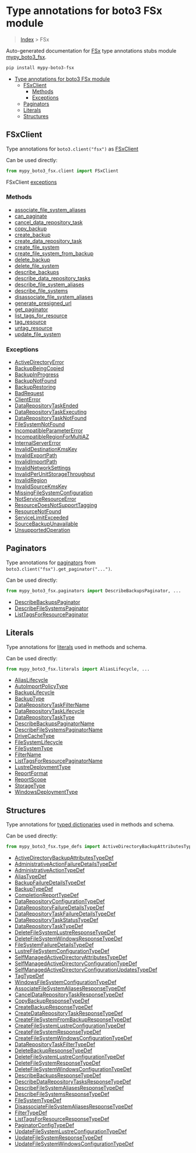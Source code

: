 # Type annotations for boto3 FSx module

> [Index](../index.md) > FSx

Auto-generated documentation for [FSx](https://boto3.amazonaws.com/v1/documentation/api/latest/reference/services/fsx.html#FSx)
type annotations stubs module [mypy_boto3_fsx](https://pypi.org/project/mypy-boto3-fsx/).

```bash
pip install mypy-boto3-fsx
```

- [Type annotations for boto3 FSx module](#type-annotations-for-boto3-fsx-module)
  - [FSxClient](#fsxclient)
    - [Methods](#methods)
    - [Exceptions](#exceptions)
  - [Paginators](#paginators)
  - [Literals](#literals)
  - [Structures](#structures)

## FSxClient

Type annotations for  `boto3.client("fsx")` as [FSxClient](./client.md)

Can be used directly:

```python
from mypy_boto3_fsx.client import FSxClient
```


FSxClient [exceptions](./client.md#exceptions)



### Methods
- [associate_file_system_aliases](./client.md#associate-file-system-aliases)
- [can_paginate](./client.md#can-paginate)
- [cancel_data_repository_task](./client.md#cancel-data-repository-task)
- [copy_backup](./client.md#copy-backup)
- [create_backup](./client.md#create-backup)
- [create_data_repository_task](./client.md#create-data-repository-task)
- [create_file_system](./client.md#create-file-system)
- [create_file_system_from_backup](./client.md#create-file-system-from-backup)
- [delete_backup](./client.md#delete-backup)
- [delete_file_system](./client.md#delete-file-system)
- [describe_backups](./client.md#describe-backups)
- [describe_data_repository_tasks](./client.md#describe-data-repository-tasks)
- [describe_file_system_aliases](./client.md#describe-file-system-aliases)
- [describe_file_systems](./client.md#describe-file-systems)
- [disassociate_file_system_aliases](./client.md#disassociate-file-system-aliases)
- [generate_presigned_url](./client.md#generate-presigned-url)
- [get_paginator](./client.md#get-paginator)
- [list_tags_for_resource](./client.md#list-tags-for-resource)
- [tag_resource](./client.md#tag-resource)
- [untag_resource](./client.md#untag-resource)
- [update_file_system](./client.md#update-file-system)




### Exceptions
- [ActiveDirectoryError](./client.md#activedirectoryerror)
- [BackupBeingCopied](./client.md#backupbeingcopied)
- [BackupInProgress](./client.md#backupinprogress)
- [BackupNotFound](./client.md#backupnotfound)
- [BackupRestoring](./client.md#backuprestoring)
- [BadRequest](./client.md#badrequest)
- [ClientError](./client.md#clienterror)
- [DataRepositoryTaskEnded](./client.md#datarepositorytaskended)
- [DataRepositoryTaskExecuting](./client.md#datarepositorytaskexecuting)
- [DataRepositoryTaskNotFound](./client.md#datarepositorytasknotfound)
- [FileSystemNotFound](./client.md#filesystemnotfound)
- [IncompatibleParameterError](./client.md#incompatibleparametererror)
- [IncompatibleRegionForMultiAZ](./client.md#incompatibleregionformultiaz)
- [InternalServerError](./client.md#internalservererror)
- [InvalidDestinationKmsKey](./client.md#invaliddestinationkmskey)
- [InvalidExportPath](./client.md#invalidexportpath)
- [InvalidImportPath](./client.md#invalidimportpath)
- [InvalidNetworkSettings](./client.md#invalidnetworksettings)
- [InvalidPerUnitStorageThroughput](./client.md#invalidperunitstoragethroughput)
- [InvalidRegion](./client.md#invalidregion)
- [InvalidSourceKmsKey](./client.md#invalidsourcekmskey)
- [MissingFileSystemConfiguration](./client.md#missingfilesystemconfiguration)
- [NotServiceResourceError](./client.md#notserviceresourceerror)
- [ResourceDoesNotSupportTagging](./client.md#resourcedoesnotsupporttagging)
- [ResourceNotFound](./client.md#resourcenotfound)
- [ServiceLimitExceeded](./client.md#servicelimitexceeded)
- [SourceBackupUnavailable](./client.md#sourcebackupunavailable)
- [UnsupportedOperation](./client.md#unsupportedoperation)






## Paginators

Type annotations for [paginators](./paginators.md) from `boto3.client("fsx").get_paginator("...")`.

Can be used directly:

```python
from mypy_boto3_fsx.paginators import DescribeBackupsPaginator, ...
```

- [DescribeBackupsPaginator](./paginators.md#describebackupspaginator)
- [DescribeFileSystemsPaginator](./paginators.md#describefilesystemspaginator)
- [ListTagsForResourcePaginator](./paginators.md#listtagsforresourcepaginator)






## Literals

Type annotations for [literals](./literals.md) used in methods and schema.

Can be used directly:

```python
from mypy_boto3_fsx.literals import AliasLifecycle, ...
```

- [AliasLifecycle](./literals.md#aliaslifecycle)
- [AutoImportPolicyType](./literals.md#autoimportpolicytype)
- [BackupLifecycle](./literals.md#backuplifecycle)
- [BackupType](./literals.md#backuptype)
- [DataRepositoryTaskFilterName](./literals.md#datarepositorytaskfiltername)
- [DataRepositoryTaskLifecycle](./literals.md#datarepositorytasklifecycle)
- [DataRepositoryTaskType](./literals.md#datarepositorytasktype)
- [DescribeBackupsPaginatorName](./literals.md#describebackupspaginatorname)
- [DescribeFileSystemsPaginatorName](./literals.md#describefilesystemspaginatorname)
- [DriveCacheType](./literals.md#drivecachetype)
- [FileSystemLifecycle](./literals.md#filesystemlifecycle)
- [FileSystemType](./literals.md#filesystemtype)
- [FilterName](./literals.md#filtername)
- [ListTagsForResourcePaginatorName](./literals.md#listtagsforresourcepaginatorname)
- [LustreDeploymentType](./literals.md#lustredeploymenttype)
- [ReportFormat](./literals.md#reportformat)
- [ReportScope](./literals.md#reportscope)
- [StorageType](./literals.md#storagetype)
- [WindowsDeploymentType](./literals.md#windowsdeploymenttype)




## Structures


Type annotations for [typed dictionaries](./type_defs.md) used in methods and schema.

Can be used directly:

```python
from mypy_boto3_fsx.type_defs import ActiveDirectoryBackupAttributesTypeDef, ...
```

- [ActiveDirectoryBackupAttributesTypeDef](./type_defs.md#activedirectorybackupattributestypedef)
- [AdministrativeActionFailureDetailsTypeDef](./type_defs.md#administrativeactionfailuredetailstypedef)
- [AdministrativeActionTypeDef](./type_defs.md#administrativeactiontypedef)
- [AliasTypeDef](./type_defs.md#aliastypedef)
- [BackupFailureDetailsTypeDef](./type_defs.md#backupfailuredetailstypedef)
- [BackupTypeDef](./type_defs.md#backuptypedef)
- [CompletionReportTypeDef](./type_defs.md#completionreporttypedef)
- [DataRepositoryConfigurationTypeDef](./type_defs.md#datarepositoryconfigurationtypedef)
- [DataRepositoryFailureDetailsTypeDef](./type_defs.md#datarepositoryfailuredetailstypedef)
- [DataRepositoryTaskFailureDetailsTypeDef](./type_defs.md#datarepositorytaskfailuredetailstypedef)
- [DataRepositoryTaskStatusTypeDef](./type_defs.md#datarepositorytaskstatustypedef)
- [DataRepositoryTaskTypeDef](./type_defs.md#datarepositorytasktypedef)
- [DeleteFileSystemLustreResponseTypeDef](./type_defs.md#deletefilesystemlustreresponsetypedef)
- [DeleteFileSystemWindowsResponseTypeDef](./type_defs.md#deletefilesystemwindowsresponsetypedef)
- [FileSystemFailureDetailsTypeDef](./type_defs.md#filesystemfailuredetailstypedef)
- [LustreFileSystemConfigurationTypeDef](./type_defs.md#lustrefilesystemconfigurationtypedef)
- [SelfManagedActiveDirectoryAttributesTypeDef](./type_defs.md#selfmanagedactivedirectoryattributestypedef)
- [SelfManagedActiveDirectoryConfigurationTypeDef](./type_defs.md#selfmanagedactivedirectoryconfigurationtypedef)
- [SelfManagedActiveDirectoryConfigurationUpdatesTypeDef](./type_defs.md#selfmanagedactivedirectoryconfigurationupdatestypedef)
- [TagTypeDef](./type_defs.md#tagtypedef)
- [WindowsFileSystemConfigurationTypeDef](./type_defs.md#windowsfilesystemconfigurationtypedef)
- [AssociateFileSystemAliasesResponseTypeDef](./type_defs.md#associatefilesystemaliasesresponsetypedef)
- [CancelDataRepositoryTaskResponseTypeDef](./type_defs.md#canceldatarepositorytaskresponsetypedef)
- [CopyBackupResponseTypeDef](./type_defs.md#copybackupresponsetypedef)
- [CreateBackupResponseTypeDef](./type_defs.md#createbackupresponsetypedef)
- [CreateDataRepositoryTaskResponseTypeDef](./type_defs.md#createdatarepositorytaskresponsetypedef)
- [CreateFileSystemFromBackupResponseTypeDef](./type_defs.md#createfilesystemfrombackupresponsetypedef)
- [CreateFileSystemLustreConfigurationTypeDef](./type_defs.md#createfilesystemlustreconfigurationtypedef)
- [CreateFileSystemResponseTypeDef](./type_defs.md#createfilesystemresponsetypedef)
- [CreateFileSystemWindowsConfigurationTypeDef](./type_defs.md#createfilesystemwindowsconfigurationtypedef)
- [DataRepositoryTaskFilterTypeDef](./type_defs.md#datarepositorytaskfiltertypedef)
- [DeleteBackupResponseTypeDef](./type_defs.md#deletebackupresponsetypedef)
- [DeleteFileSystemLustreConfigurationTypeDef](./type_defs.md#deletefilesystemlustreconfigurationtypedef)
- [DeleteFileSystemResponseTypeDef](./type_defs.md#deletefilesystemresponsetypedef)
- [DeleteFileSystemWindowsConfigurationTypeDef](./type_defs.md#deletefilesystemwindowsconfigurationtypedef)
- [DescribeBackupsResponseTypeDef](./type_defs.md#describebackupsresponsetypedef)
- [DescribeDataRepositoryTasksResponseTypeDef](./type_defs.md#describedatarepositorytasksresponsetypedef)
- [DescribeFileSystemAliasesResponseTypeDef](./type_defs.md#describefilesystemaliasesresponsetypedef)
- [DescribeFileSystemsResponseTypeDef](./type_defs.md#describefilesystemsresponsetypedef)
- [FileSystemTypeDef](./type_defs.md#filesystemtypedef)
- [DisassociateFileSystemAliasesResponseTypeDef](./type_defs.md#disassociatefilesystemaliasesresponsetypedef)
- [FilterTypeDef](./type_defs.md#filtertypedef)
- [ListTagsForResourceResponseTypeDef](./type_defs.md#listtagsforresourceresponsetypedef)
- [PaginatorConfigTypeDef](./type_defs.md#paginatorconfigtypedef)
- [UpdateFileSystemLustreConfigurationTypeDef](./type_defs.md#updatefilesystemlustreconfigurationtypedef)
- [UpdateFileSystemResponseTypeDef](./type_defs.md#updatefilesystemresponsetypedef)
- [UpdateFileSystemWindowsConfigurationTypeDef](./type_defs.md#updatefilesystemwindowsconfigurationtypedef)
